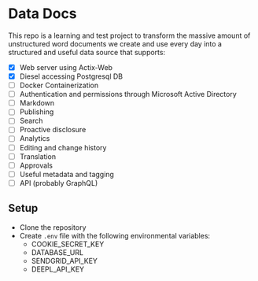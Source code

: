 # Data Docs

This repo is a learning and test project to transform the massive amount of unstructured word documents we create and use every day into a structured and useful data source that supports:

- [x] Web server using Actix-Web
- [x] Diesel accessing Postgresql DB
- [ ] Docker Containerization
- [ ] Authentication and permissions through Microsoft Active Directory
- [ ] Markdown
- [ ] Publishing
- [ ] Search
- [ ] Proactive disclosure
- [ ] Analytics
- [ ] Editing and change history
- [ ] Translation
- [ ] Approvals
- [ ] Useful metadata and tagging
- [ ] API (probably GraphQL)

## Setup
* Clone the repository
* Create `.env` file with the following environmental variables:
    * COOKIE_SECRET_KEY
    * DATABASE_URL
    * SENDGRID_API_KEY
    * DEEPL_API_KEY